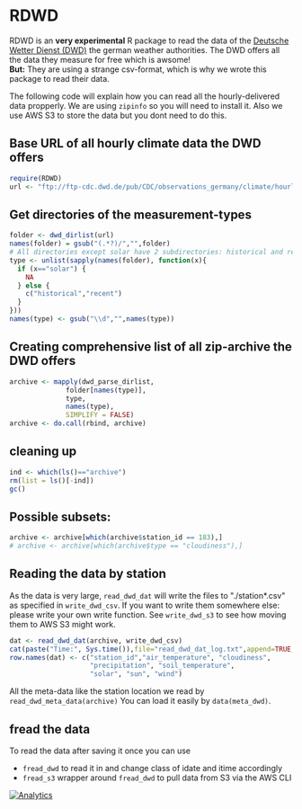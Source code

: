 # RDWD

RDWD is an __very experimental__ R package to read the data of the [Deutsche Wetter Dienst (DWD)](http://www.dwd.de/)
the german weather authorities.
The DWD offers all the data they measure for free which is awsome!  
__But:__ They are using a strange csv-format, which is why we wrote this package to read their data.

The following code will explain how you can read all the hourly-delivered data propperly.
We are using `zipinfo` so you will need to install it. Also we use AWS S3 to store the data but you dont need to do this.

## Base URL of all hourly climate data the DWD offers

```r
require(RDWD)
url <- "ftp://ftp-cdc.dwd.de/pub/CDC/observations_germany/climate/hourly/"
```

## Get directories of the measurement-types

```r
folder <- dwd_dirlist(url)
names(folder) = gsub("(.*?)/","",folder)
# All directories except solar have 2 subdirectories: historical and recent
type <- unlist(sapply(names(folder), function(x){
  if (x=="solar") {
    NA
  } else {
    c("historical","recent")
  }
}))
names(type) <- gsub("\\d","",names(type))
```


## Creating comprehensive list of all zip-archive the DWD offers 

```r
archive <- mapply(dwd_parse_dirlist, 
              folder[names(type)],
              type,
              names(type),
              SIMPLIFY = FALSE)
archive <- do.call(rbind, archive)
```

## cleaning up

```r
ind <- which(ls()=="archive")
rm(list = ls()[-ind])
gc()
```

## Possible subsets:

```r
archive <- archive[which(archive$station_id == 183),]
# archive <- archive[which(archive$type == "cloudiness"),]
```

## Reading the data by station
As the data is very large, `read_dwd_dat` will write the files to "./station*.csv" as
specified in `write_dwd_csv`. If you want to write them somewhere else: 
please write your own write function. See `write_dwd_s3` to see how moving them to AWS S3 might work.

```r
dat <- read_dwd_dat(archive, write_dwd_csv)
cat(paste("Time:", Sys.time()),file="read_dwd_dat_log.txt",append=TRUE,sep="\n")
row.names(dat) <- c("station_id","air_temperature", "cloudiness", 
                    "precipitation", "soil_temperature", 
                    "solar", "sun", "wind")
```

All the meta-data like the station location we read by `read_dwd_meta_data(archive)`
You can load it easily by `data(meta_dwd)`.

## fread the data
To read the data after saving it once you can use

* `fread_dwd` to read it in and change class of idate and itime accordingly
* `fread_s3` wrapper around `fread_dwd` to pull data from S3 via the AWS CLI

[![Analytics](https://ga-beacon.appspot.com/UA-56469723-1/rentrop/RDWD)](https://github.com/igrigorik/ga-beacon)
